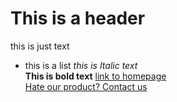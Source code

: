 # This is a header
this is just text
- this is a list
_this is Italic text_  
**This is bold text**
[link to homepage](https://zesty-lemon.github.io/testWebsite/)  
[Hate our product? Contact us](https://zesty-lemon.github.io/testWebsite/contactus)
